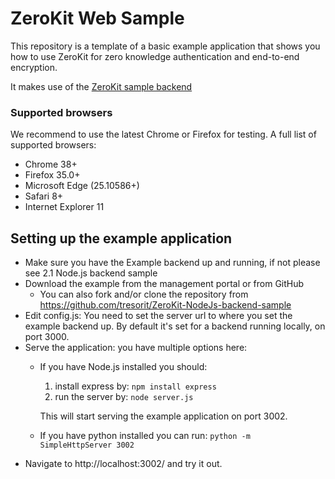 # ZeroKit Web Sample

This repository is a template of a basic example application that shows you how to use 
ZeroKit for zero knowledge authentication and end-to-end encryption.

It makes use of the [ZeroKit sample backend](https://travis-ci.org/tresorit/ZeroKit-NodeJs-backend-sample)
  
### Supported browsers

We recommend to use the latest Chrome or Firefox for testing.
A full list of supported browsers:
- Chrome 38+
- Firefox 35.0+
- Microsoft Edge (25.10586+)
- Safari 8+
- Internet Explorer 11

## Setting up the example application

- Make sure you have the Example backend up and running, if not please see 2.1 Node.js backend sample
- Download the example from the management portal or from GitHub
    - You can also fork and/or clone the repository from https://github.com/tresorit/ZeroKit-NodeJs-backend-sample
- Edit config.js: You need to set the server url to where you set the example backend up. By default it's set for a backend running locally, on port 3000.
- Serve the application: you have multiple options here:
    - If you have Node.js installed you should:
        1. install express by: ```npm install express```
        2. run the server by:  ```node server.js```
        
        This will start serving the example application on port 3002.
    - If you have python installed you can run: ```python -m SimpleHttpServer 3002```
- Navigate to http://localhost:3002/ and try it out.
